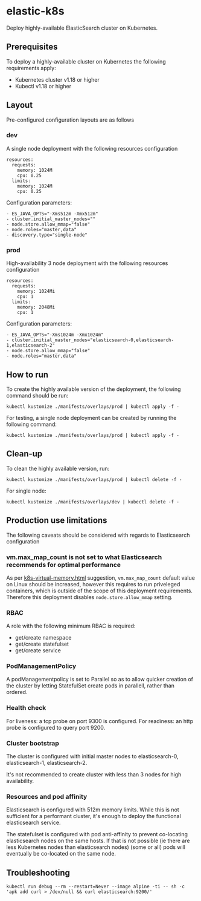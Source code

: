 # elastic-k8s
Deploy highly-available ElasticSearch cluster on Kubernetes.

## Prerequisites
To deploy a highly-available cluster on Kubernetes the following requirements apply:
- Kubernetes cluster v1.18 or higher
- Kubectl v1.18 or higher


## Layout
Pre-configured configuration layouts are as follows

### dev
A single node deployment with the following resources configuration
```
resources:
  requests:
    memory: 1024M
    cpu: 0.25
  limits:
    memory: 1024M
    cpu: 0.25
```
Configuration parameters:
```
- ES_JAVA_OPTS="-Xms512m -Xmx512m"
- cluster.initial_master_nodes=""
- node.store.allow_mmap="false"
- node.roles="master,data"
- discovery.type="single-node"
```
### prod
High-availability 3 node deployment with the following resources configuration
```
resources:
  requests:
    memory: 1024Mi
    cpu: 1
  limits:
    memory: 2048Mi
    cpu: 1
```
Configuration parameters:
```
- ES_JAVA_OPTS="-Xms1024m -Xmx1024m"
- cluster.initial_master_nodes="elasticsearch-0,elasticsearch-1,elasticsearch-2"
- node.store.allow_mmap="false"
- node.roles="master,data"
```

## How to run
To create the highly available version of the deployment, the following command should be run:
```
kubectl kustomize ./manifests/overlays/prod | kubectl apply -f -
```

For testing, a single node deployment can be created by running the following command:
```
kubectl kustomize ./manifests/overlays/prod | kubectl apply -f -
```

## Clean-up
To clean the highly available version, run:
```
kubectl kustomize ./manifests/overlays/prod | kubectl delete -f -
```
For single node:
```
kubectl kustomize ./manifests/overlays/dev | kubectl delete -f -
```

## Production use limitations
The following caveats should be considered with regards to Elasticsearch configuration

###  vm.max_map_count is not set to what Elasticsearch recommends for optimal performance
As per [k8s-virtual-memory.html](https://www.elastic.co/guide/en/cloud-on-k8s/current/k8s-virtual-memory.html) suggestion, `vm.max_map_count` default value on Linux should be increased, however this requires to run priveleged containers, which is outside of the scope of this deployment requirements. Therefore this deployment disables `node.store.allow_mmap` setting.

### RBAC
A role with the following minimum RBAC is required:
- get/create namespace
- get/create statefulset
- get/create service

### PodManagementPolicy
A podManagementpolicy is set to Parallel so as to allow quicker creation of the cluster by letting StatefulSet create pods in parallell, rather than ordered.


### Health check
For liveness: a tcp probe on port 9300 is configured.
For readiness: an http probe is configured to query port 9200.


### Cluster bootstrap
The cluster is configured with initial master nodes to elasticsearch-0, elasticsearch-1, elasticsearch-2.

It's not recommended to create cluster with less than 3 nodes for high availability.

### Resources and pod affinity
Elasticsearch is configured with 512m memory limits.
While this is not sufficient for a performant cluster, it's enough to deploy the functional elasticsearch service.

The statefulset is configured with pod anti-affinity to prevent co-locating elasticsearch nodes on the same hosts. If that is not possible (ie there are less Kubernetes nodes than elasticsearch nodes) (some or all)  pods will eventually be co-located on the same node.

## Troubleshooting
```
kubectl run debug --rm --restart=Never --image alpine -ti -- sh -c 'apk add curl > /dev/null && curl elasticsearch:9200/'
```
